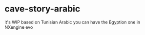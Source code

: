 # cave-story-arabic
it's WIP 
based on Tunisian Arabic
you can have the Egyption one in NXengine evo
